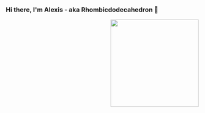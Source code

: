 ### Hi there, I'm Alexis - aka Rhombicdodecahedron 👋 

<img align='right' src="https://i.imgur.com/vOQRcTn.gif" width="230">

